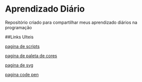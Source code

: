 # Aprendizado Diário
Repositório criado para compartilhar meus aprendizado diários na programação

##Links Ulteis

[pagina de scripts](https://acervolima.com)

[pagina de paleta de cores](https://www.w3schools.com/colors/colors_picker.asp)

[pagina de svg](https://www.svgrepo.com)

[pagina code pen](https://codepen.io)

